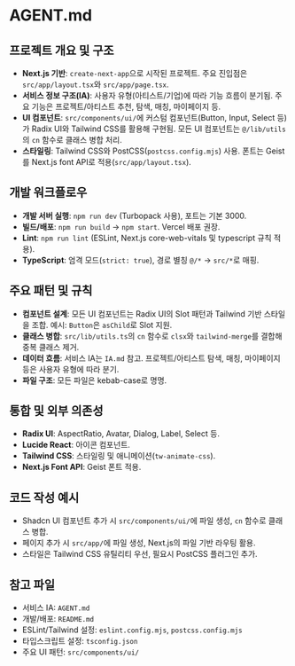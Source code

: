 # AGENT.md

## 프로젝트 개요 및 구조

- **Next.js 기반**: `create-next-app`으로 시작된 프로젝트. 주요 진입점은 `src/app/layout.tsx`와 `src/app/page.tsx`.
- **서비스 정보 구조(IA)**: 사용자 유형(아티스트/기업)에 따라 기능 흐름이 분기됨. 주요 기능은 프로젝트/아티스트 추천, 탐색, 매칭, 마이페이지 등.
- **UI 컴포넌트**: `src/components/ui/`에 커스텀 컴포넌트(Button, Input, Select 등)가 Radix UI와 Tailwind CSS를 활용해 구현됨. 모든 UI 컴포넌트는 `@/lib/utils`의 `cn` 함수로 클래스 병합 처리.
- **스타일링**: Tailwind CSS와 PostCSS(`postcss.config.mjs`) 사용. 폰트는 Geist를 Next.js font API로 적용(`src/app/layout.tsx`).

## 개발 워크플로우

- **개발 서버 실행**: `npm run dev` (Turbopack 사용), 포트는 기본 3000.
- **빌드/배포**: `npm run build` → `npm start`. Vercel 배포 권장.
- **Lint**: `npm run lint` (ESLint, Next.js core-web-vitals 및 typescript 규칙 적용).
- **TypeScript**: 엄격 모드(`strict: true`), 경로 별칭 `@/*` → `src/*`로 매핑.

## 주요 패턴 및 규칙

- **컴포넌트 설계**: 모든 UI 컴포넌트는 Radix UI의 Slot 패턴과 Tailwind 기반 스타일을 조합. 예시: `Button`은 `asChild`로 Slot 지원.
- **클래스 병합**: `src/lib/utils.ts`의 `cn` 함수로 `clsx`와 `tailwind-merge`를 결합해 중복 클래스 제거.
- **데이터 흐름**: 서비스 IA는 `IA.md` 참고. 프로젝트/아티스트 탐색, 매칭, 마이페이지 등은 사용자 유형에 따라 분기.
- **파일 구조**: 모든 파일은 kebab-case로 명명.

## 통합 및 외부 의존성

- **Radix UI**: AspectRatio, Avatar, Dialog, Label, Select 등.
- **Lucide React**: 아이콘 컴포넌트.
- **Tailwind CSS**: 스타일링 및 애니메이션(`tw-animate-css`).
- **Next.js Font API**: Geist 폰트 적용.

## 코드 작성 예시

- Shadcn UI 컴포넌트 추가 시 `src/components/ui/`에 파일 생성, `cn` 함수로 클래스 병합.
- 페이지 추가 시 `src/app/`에 파일 생성, Next.js의 파일 기반 라우팅 활용.
- 스타일은 Tailwind CSS 유틸리티 우선, 필요시 PostCSS 플러그인 추가.

## 참고 파일

- 서비스 IA: `AGENT.md`
- 개발/배포: `README.md`
- ESLint/Tailwind 설정: `eslint.config.mjs`, `postcss.config.mjs`
- 타입스크립트 설정: `tsconfig.json`
- 주요 UI 패턴: `src/components/ui/`
